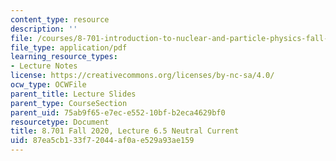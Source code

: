 ```yaml
---
content_type: resource
description: ''
file: /courses/8-701-introduction-to-nuclear-and-particle-physics-fall-2020/87ea5cb133f72044af0ae529a93ae159_MIT8_701f20_lec6.5.pdf
file_type: application/pdf
learning_resource_types:
- Lecture Notes
license: https://creativecommons.org/licenses/by-nc-sa/4.0/
ocw_type: OCWFile
parent_title: Lecture Slides
parent_type: CourseSection
parent_uid: 75ab9f65-e7ec-e552-10bf-b2eca4629bf0
resourcetype: Document
title: 8.701 Fall 2020, Lecture 6.5 Neutral Current
uid: 87ea5cb1-33f7-2044-af0a-e529a93ae159
---
```

